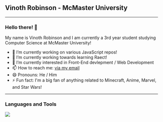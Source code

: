 ## Vinoth Robinson - McMaster University
---
### Hello there! 👋

My name is Vinoth Robinson and I am currently a 3rd year student studying Computer Science at McMaster University!

- 🔭 I’m currently working on various JavaScript repos!
- 🌱 I’m currently working towards learning Raect!
- 🤔 I’m currently interested in Front-End devlepment / Web Development
- 📫 How to reach me: <a href = "mailto: vinothrobinson03@gmail.com">via my email</a>
- 😄 Pronouns: He / Him
- ⚡ Fun fact: I'm a big fan of anything related to Minecraft, Anime, Marvel, and Star Wars!

---

### Languages and Tools
<img src="https://cdn.jsdelivr.net/gh/devicons/devicon/icons/github/github-original.svg" />

<!--
**vinothrobinson/vinothrobinson** is a ✨ _special_ ✨ repository because its `README.md` (this file) appears on your GitHub profile.

Here are some ideas to get you started:

- 🔭 I’m currently working on ...
- 🌱 I’m currently learning ...
- 👯 I’m looking to collaborate on ...
- 🤔 I’m looking for help with ...
- 💬 Ask me about ...
- 📫 How to reach me: ...
- 😄 Pronouns: ...
- ⚡ Fun fact: ...
-->
